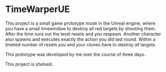 # TimeWarperUE
This project is a small game prototype mode in the Unreal engine, where you have a small timewindow to destroy all red targets by shooting them. After the time runs out the level resets and you respawn. Another character also spawns and executes exactly the action you did last round. Within a limeted number of resets you and your clones have to destroy all targets.

This prototype was developed by me over the course of three days.

This project is shelved.
